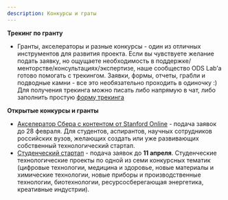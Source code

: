 ```yaml
---
description: Конкурсы и граты
---
```

**Трекинг по гранту**
* Гранты, акселераторы и разные конкурсы - один из отличных инструментов для развития проекта. Если вы чувствуете желание подать заявку, но ощущаете необходимость в поддержке/менторстве/консультациях/экспертизе, наше сообщество ODS Lab’а готово помогать с трекингом. Заявки, формы, отчеты, грабли и подводные камни - все это необязательно проходить в одиночку :)
Для получения трекинга можно писать либо напрямую в чат, либо заполнить простую [форму трекинга](https://forms.gle/4bdVcGaeuEwvAgzs8)


**Открытые конкурсы и гранты**
* [Акселератор Сбера с контентом от Stanford Online](https://sberstudent.sberclass.ru/?utm_source=vk-post&utm_medium=social_promo&utm_campaign=SberStudent&utm_term=february&utm_content=msuthefirst) - подача заявок до 28 февраля. Для студентов, аспирантов, научных сотрудников российских вузов, желающих создать или уже развивающих собственный технологический стартап.
* [Студенческий стартап](https://fasie.ru/studstartup/) - подача заявок до **11 апреля**. Студенческие технологические проекты по одной из семи конкурсных тематик 
(цифровые технологии, медицина и здоровье, новые материалы и химические технологии, новые приборы и производственные технологии, биотехнологии, ресурсосберегающая энергетика, 
креативные индустрии).
